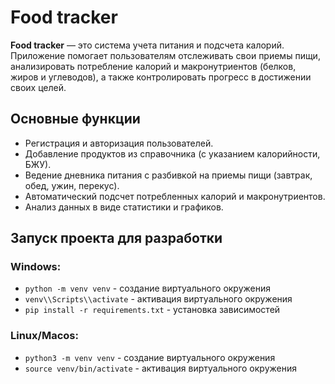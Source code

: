 # Food tracker

**Food tracker** — это система учета питания и подсчета калорий. Приложение помогает пользователям отслеживать свои приемы пищи, анализировать потребление калорий и макронутриентов (белков, жиров и углеводов), а также контролировать прогресс в достижении своих целей.

## Основные функции
- Регистрация и авторизация пользователей.
- Добавление продуктов из справочника (с указанием калорийности, БЖУ).
- Ведение дневника питания с разбивкой на приемы пищи (завтрак, обед, ужин, перекус).
- Автоматический подсчет потребленных калорий и макронутриентов.
- Анализ данных в виде статистики и графиков.

## Запуск проекта для разработки

### Windows:
- `python -m venv venv` - создание виртуального окружения
- `venv\\Scripts\\activate` - активация виртуального окружения
- `pip install -r requirements.txt` - установка зависимостей

### Linux/Macos:
- `python3 -m venv venv` - создание виртуального окружения
- `source venv/bin/activate` - активация виртуального окружения